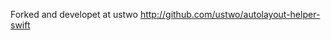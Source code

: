 Forked and developet at ustwo <a href="http://github.com/ustwo/autolayout-helper-swift">http://github.com/ustwo/autolayout-helper-swift</a>
